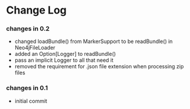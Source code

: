 Change Log
==========

### changes in 0.2

* changed loadBundle() from MarkerSupport to be readBundle() in Neo4jFileLoader
* added an Option[Logger] to readBundle()
* pass an implicit Logger to all that need it
* removed the requirement for .json file extension when processing zip files

### changes in 0.1

* initial commit